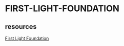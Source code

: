 # FIRST-LIGHT-FOUNDATION

## resources

[First Light Foundation](http://www.firstlightfoundation.net/)